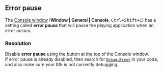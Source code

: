 ## Error pause

The [Console window](https://docs.unity3d.com/Manual/Console.html) (**Window | General | Console**, <kbd>Ctrl+Shift+C</kbd>) has a setting called **error pause** that will pause the playing application when an error occurs.  

### Resolution
Disable **error pause** using the button at the top of the Console window.  
If error pause is already disabled, then search for [`Debug.Break`](https://docs.unity3d.com/ScriptReference/Debug.Break.html) in your code, and also make sure your IDE is not currently debugging.